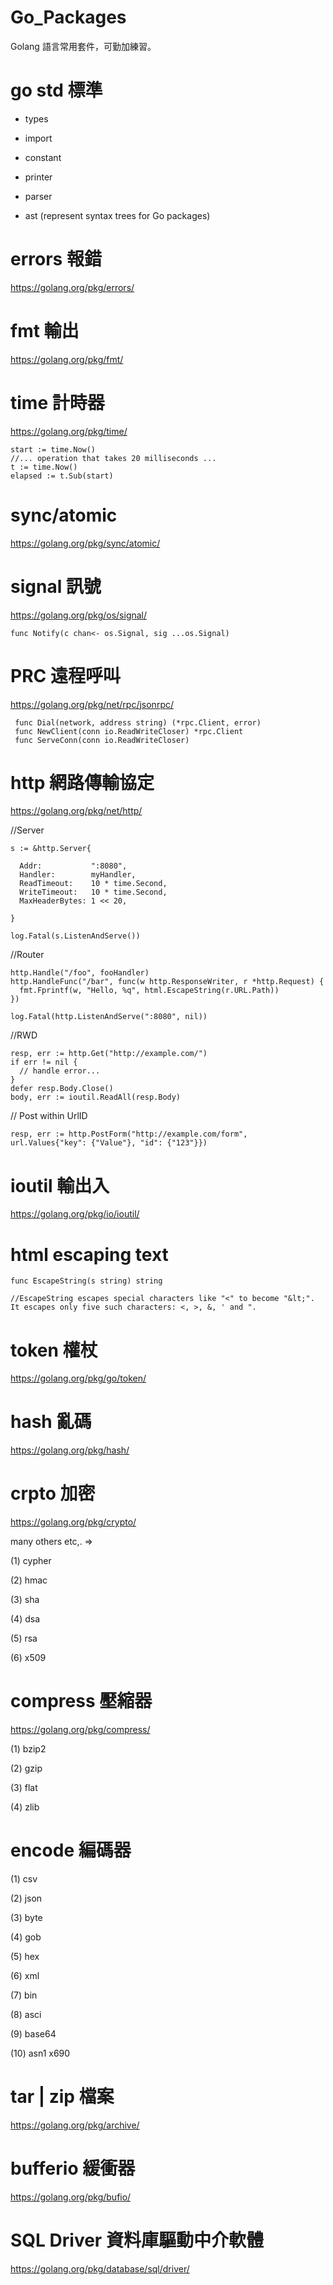 # Go_Packages
Golang 語言常用套件，可勤加練習。

# go std 標準

  * types
  
  * import
  
  * constant
  
  * printer
  
  * parser
  
  * ast (represent syntax trees for Go packages)
  
# errors 報錯

 https://golang.org/pkg/errors/

# fmt 輸出

  https://golang.org/pkg/fmt/

# time 計時器

  https://golang.org/pkg/time/
  
    start := time.Now()
    //... operation that takes 20 milliseconds ...
    t := time.Now()
    elapsed := t.Sub(start)
    
# sync/atomic 

  https://golang.org/pkg/sync/atomic/
  
# signal 訊號

  https://golang.org/pkg/os/signal/
  
    func Notify(c chan<- os.Signal, sig ...os.Signal)

# PRC 遠程呼叫

  https://golang.org/pkg/net/rpc/jsonrpc/
  
     func Dial(network, address string) (*rpc.Client, error)
     func NewClient(conn io.ReadWriteCloser) *rpc.Client
     func ServeConn(conn io.ReadWriteCloser)

# http 網路傳輸協定

  https://golang.org/pkg/net/http/
  
  //Server
  
    s := &http.Server{
    
      Addr:           ":8080",
      Handler:        myHandler,
      ReadTimeout:    10 * time.Second,
      WriteTimeout:   10 * time.Second,
      MaxHeaderBytes: 1 << 20,
      
    } 
    
    log.Fatal(s.ListenAndServe())
    
  //Router    
  
    http.Handle("/foo", fooHandler)
    http.HandleFunc("/bar", func(w http.ResponseWriter, r *http.Request) {
      fmt.Fprintf(w, "Hello, %q", html.EscapeString(r.URL.Path))
    })

    log.Fatal(http.ListenAndServe(":8080", nil))
    
  //RWD
  
    resp, err := http.Get("http://example.com/")
    if err != nil {
      // handle error...
    }
    defer resp.Body.Close()
    body, err := ioutil.ReadAll(resp.Body)
    
  // Post within UrlID
  
    resp, err := http.PostForm("http://example.com/form",
    url.Values{"key": {"Value"}, "id": {"123"}})
    
# ioutil 輸出入
    
   https://golang.org/pkg/io/ioutil/
   
# html escaping text 

    func EscapeString(s string) string
    
    //EscapeString escapes special characters like "<" to become "&lt;". It escapes only five such characters: <, >, &, ' and ". 
    
 # token 權杖
 
  https://golang.org/pkg/go/token/
  
# hash 亂碼

  https://golang.org/pkg/hash/
  
# crpto 加密

  https://golang.org/pkg/crypto/

  many others etc,. =>
  
  (1) cypher
  
  (2) hmac
  
  (3) sha
  
  (4) dsa
  
  (5) rsa
  
  (6) x509
  
# compress 壓縮器

  https://golang.org/pkg/compress/
  
  (1) bzip2
  
  (2) gzip
  
  (3) flat
  
  (4) zlib
  
# encode 編碼器

  (1) csv

  (2) json
  
  (3) byte
  
  (4) gob
  
  (5) hex
  
  (6) xml
  
  (7) bin
  
  (8) asci
  
  (9) base64
  
  (10) asn1 x690

# tar | zip 檔案

  https://golang.org/pkg/archive/
  
# bufferio 緩衝器

  https://golang.org/pkg/bufio/
  
# SQL Driver 資料庫驅動中介軟體

  https://golang.org/pkg/database/sql/driver/






